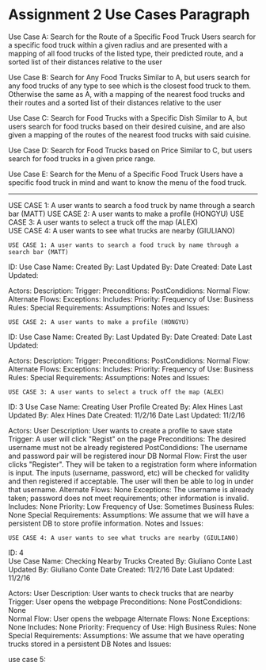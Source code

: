 # Assignment 2 Use Cases Paragraph

Use Case A: Search for the Route of a Specific Food Truck
  Users search for a specific food truck within a given radius and are presented with a mapping of all food trucks of the listed type, their predicted route, and a sorted list of their distances relative to the user

Use Case B: Search for Any Food Trucks
  Similar to A, but users search for any food trucks of any type to see which is the closest food truck to them. Otherwise the same as A, with a mapping of the nearest food trucks and their routes and a sorted list of their distances relative to the user

Use Case C: Search for Food Trucks with a Specific Dish
  Similar to A, but users search for food trucks based on their desired cuisine, and are also given a mapping of the routes of the nearest food trucks with said cuisine. 
 
Use Case D: Search for Food Trucks based on Price
  Similar to C, but users search for food trucks in a given price range.
  
Use Case E: Search for the Menu of a Specific Food Truck
	Users have a specific food truck in mind and want to know the menu of the food truck.

	


__________

USE CASE 1: A user wants to search a food truck by name through a search bar (MATT)
USE CASE 2: A user wants to make a profile (HONGYU)
USE CASE 3: A user wants to select a truck off the map (ALEX)	
USE CASE 4: A user wants to see what trucks are nearby (GIULIANO)
	
	
	USE CASE 1: A user wants to search a food truck by name through a search bar (MATT)
ID: 
Use Case Name: 
Created By: 	Last Updated By: 
Date Created: 	Date Last Updated: 

Actors: 
Description:
Trigger: 
Preconditions: 
PostCondidions: 
Normal Flow: 
Alternate Flows: 
Exceptions: 
Includes: 
Priority: 
Frequency of Use: 
Business Rules: 
Special Requirements: 
Assumptions: 
Notes and Issues: 


	USE CASE 2: A user wants to make a profile (HONGYU)
ID: 
Use Case Name: 
Created By: 	Last Updated By: 
Date Created: 	Date Last Updated: 

Actors: 
Description:
Trigger: 
Preconditions: 
PostCondidions: 
Normal Flow: 
Alternate Flows: 
Exceptions: 
Includes: 
Priority: 
Frequency of Use: 
Business Rules: 
Special Requirements: 
Assumptions: 
Notes and Issues: 


	USE CASE 3: A user wants to select a truck off the map (ALEX)
ID: 3
Use Case Name: Creating User Profile
Created By: Alex Hines		Last Updated By: Alex Hines
Date Created: 11/2/16		Date Last Updated: 11/2/16

Actors: User
Description: User wants to create a profile to save state
Trigger: A user will click "Regist" on the page
Preconditions: The desired username must not be already registered
PostCondidions: The username and password pair will be registered inour DB
Normal Flow: First the user clicks "Register". They will be taken to a registration form where information is input. The inputs (username, password, etc) will be checked for validity and then registered if acceptable. The user will then be able to log in under that username.
Alternate Flows: None
Exceptions: The username is already taken; password does not meet requirements; other information is invalid.
Includes: None
Priority: Low
Frequency of Use: Sometimes
Business Rules: None
Special Requirements: 
Assumptions: We assume that we will have a persistent DB to store profile information.
Notes and Issues: 


	USE CASE 4: A user wants to see what trucks are nearby (GIULIANO)
ID: 4	
Use Case Name: Checking Nearby Trucks
Created By: Giuliano Conte	Last Updated By: Giuliano Conte
Date Created: 11/2/16		Date Last Updated: 11/2/16

Actors: User
Description: User wants to check trucks that are nearby
Trigger: User opens the webpage
Preconditions: None
PostCondidions: None	
Normal Flow: User opens the webpage
Alternate Flows: None
Exceptions: None
Includes: None
Priority: 
Frequency of Use: High
Business Rules: None
Special Requirements: 
Assumptions: We assume that we have operating trucks stored in a persistent DB
Notes and Issues: 


use case 5: 
